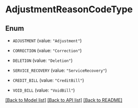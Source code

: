 # AdjustmentReasonCodeType

## Enum


* `ADJUSTMENT` (value: `"Adjustment"`)

* `CORRECTION` (value: `"Correction"`)

* `DELETION` (value: `"Deletion"`)

* `SERVICE_RECOVERY` (value: `"ServiceRecovery"`)

* `CREDIT_BILL` (value: `"CreditBill"`)

* `VOID_BILL` (value: `"VoidBill"`)


[[Back to Model list]](../README.md#documentation-for-models) [[Back to API list]](../README.md#documentation-for-api-endpoints) [[Back to README]](../README.md)


